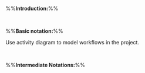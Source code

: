 %%**Introduction:**%%

<panel type="danger" header=":trophy: Can explain activity diagrams :star:" expandable>
  <include src="../../book/uml/activityDiagrams/introduction/what/full.md" />
<!-- TODO: add evidence -->
</panel>

<br>

%%**Basic notation:**%%

<panel type="danger" header=":trophy: Can interpret linear paths in activity diagrams :star:" expandable>
  <include src="../../book/uml/activityDiagrams/basicNotations/linearPaths/full.md" />
<!-- TODO: add evidence -->
</panel>

<panel type="danger" header=":trophy: Can interpret alternate paths in activity diagrams :star:" expandable>
  <include src="../../book/uml/activityDiagrams/basicNotations/alternatePaths/full.md" />
<!-- TODO: add evidence -->
</panel>

<panel type="danger" header=":trophy: Can interpret parallel paths in activity diagrams :star:" expandable>
  <include src="../../book/uml/activityDiagrams/basicNotations/parallelPaths/full.md" />
<!-- TODO: add evidence -->
</panel>

<panel type="warning" header=":trophy: Can use basic activity diagram notations :star::star:" expandable>
  <include src="../../book/uml/activityDiagrams/basicNotations/combined/full.md" />
  <panel header=":dart: Evidence" expanded>

Use activity diagram to model workflows in the project.

  </panel>
</panel>

<br>

%%**Intermediate Notations:**%%

<panel type="info" header=":trophy: Can use rakes in activity diagrams :star::star::star:" expandable>
  <include src="../../book/uml/activityDiagrams/basicNotations/rakes/full.md" />
<!-- TODO: add evidence -->
</panel>

<panel type="success" header=":trophy: Can use swimlanes in activity diagrams :star::star::star::star:" expandable>
  <include src="../../book/uml/activityDiagrams/basicNotations/swimlanes/full.md" />
<!-- TODO: add evidence -->
</panel>
